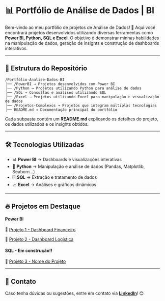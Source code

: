 # 📊 Portfólio de Análise de Dados | BI

Bem-vindo ao meu portfólio de projetos de Análise de Dados! 🚀 Aqui você encontrará projetos desenvolvidos utilizando diversas ferramentas como **Power BI, Python, SQL e Excel**. O objetivo é demonstrar minhas habilidades na manipulação de dados, geração de insights e construção de dashboards interativos.

---

## 📂 Estrutura do Repositório

```
/Portfólio-Analise-Dados-BI
│── /PowerBI → Projetos desenvolvidos com Power BI
│── /Python → Projetos utilizando Python para análise de dados
│── /SQL → Consultas e análises utilizando SQL
│── /Excel → Projetos utilizando Excel para manipulação e visualização de dados
│── /Projetos-Complexos → Projetos que integram múltiplas tecnologias
│── README.md → Documentação principal do portfólio
```

Cada subpasta contém um **README.md** explicando os detalhes do projeto, os dados utilizados e os insights obtidos.

---

## 🛠️ Tecnologias Utilizadas

- 📊 **Power BI** → Dashboards e visualizações interativas
- 🐍 **Python** → Manipulação e análise de dados (Pandas, Matplotlib, Seaborn...)
- 🗄️ **SQL** → Extração e tratamento de dados
- 📈 **Excel** → Análises e gráficos dinâmicos

---

## 🔥 Projetos em Destaque

#### Power BI

🔹 [Projeto 1 - Dashboard Financeiro](./PowerBI/Dashboard_Financeiro)

🔹 [Projeto 2 - Dashboard Logística](./PowerBI/Dashboard_Logística)

#### SQL - Em construção!!

🔹 [Projeto 3 - Nome do Projeto](link-do-projeto)


---

## 📩 Contato
Caso tenha dúvidas ou sugestões, entre em contato via **[LinkedIn](https://www.linkedin.com/in/leandroschereroliveira/)**! 😊
